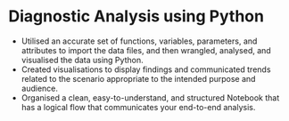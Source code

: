 # Diagnostic Analysis using Python
* Utilised an accurate set of functions, variables, parameters, and attributes to import the data files, and then wrangled, analysed, and visualised the data using Python.
*  Created visualisations to display findings and communicated trends related to the scenario appropriate to the intended purpose and audience.
*  Organised a clean, easy-to-understand, and structured Notebook that has a logical flow that communicates your end-to-end analysis. 
